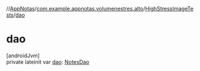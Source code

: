 //[AppNotas](../../../index.md)/[com.example.appnotas.volumenestres.alto](../index.md)/[HighStressImageTests](index.md)/[dao](dao.md)

# dao

[androidJvm]\
private lateinit var [dao](dao.md): [NotesDao](../../com.example.appnotas.database/-notes-dao/index.md)
